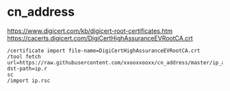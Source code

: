 # cn_address


https://www.digicert.com/kb/digicert-root-certificates.htm  
https://cacerts.digicert.com/DigiCertHighAssuranceEVRootCA.crt  
```
/certificate import file-name=DigiCertHighAssuranceEVRootCA.crt
/tool fetch url=https://raw.githubusercontent.com/xxooxxooxx/cn_address/master/ip_address.rsc dst-path=ip.r
sc
/import ip.rsc
```

